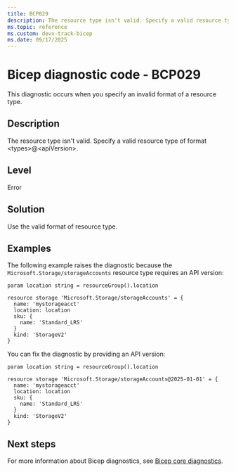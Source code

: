 ```yaml
---
title: BCP029
description: The resource type isn't valid. Specify a valid resource type of format <types>@<apiVersion>.
ms.topic: reference
ms.custom: devx-track-bicep
ms.date: 09/17/2025
---
```


# Bicep diagnostic code - BCP029

This diagnostic occurs when you specify an invalid format of a resource type.

## Description

The resource type isn't valid. Specify a valid resource type of format \<types>@\<apiVersion>.

## Level

Error

## Solution

Use the valid format of resource type.

## Examples

The following example raises the diagnostic because the `Microsoft.Storage/storageAccounts` resource type requires an API version:

```bicep
param location string = resourceGroup().location

resource storage 'Microsoft.Storage/storageAccounts' = {
  name: 'mystorageacct'
  location: location
  sku: {
    name: 'Standard_LRS'
  }
  kind: 'StorageV2'
}
```

You can fix the diagnostic by providing an API version:

```bicep
param location string = resourceGroup().location

resource storage 'Microsoft.Storage/storageAccounts@2025-01-01' = {
  name: 'mystorageacct'
  location: location
  sku: {
    name: 'Standard_LRS'
  }
  kind: 'StorageV2'
}
```

## Next steps

For more information about Bicep diagnostics, see [Bicep core diagnostics](../bicep-core-diagnostics.md).
